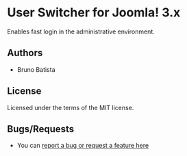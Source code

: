 User Switcher for Joomla! 3.x
==============================

Enables fast login in the administrative environment.

## Authors

* Bruno Batista

## License

Licensed under the terms of the MIT license.

## Bugs/Requests

* You can [report a bug or request a feature here](http://github.com/joomlapro/plg_system_userswitcher/issues)